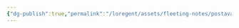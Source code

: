 ```yaml
---
{"dg-publish":true,"permalink":"/loregent/assets/fleeting-notes/postava-riki-napad/","noteIcon":""}
---
```



